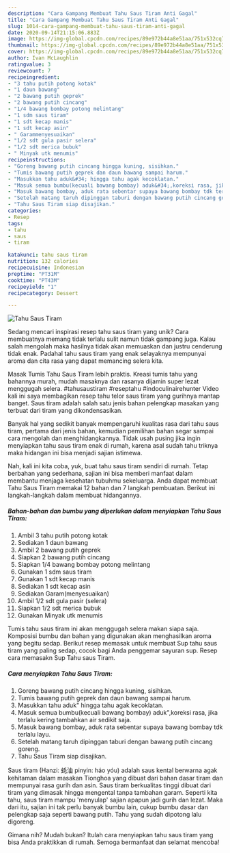 ```yaml
---
description: "Cara Gampang Membuat Tahu Saus Tiram Anti Gagal"
title: "Cara Gampang Membuat Tahu Saus Tiram Anti Gagal"
slug: 1014-cara-gampang-membuat-tahu-saus-tiram-anti-gagal
date: 2020-09-14T21:15:06.883Z
image: https://img-global.cpcdn.com/recipes/89e972b44a8e51aa/751x532cq70/tahu-saus-tiram-foto-resep-utama.jpg
thumbnail: https://img-global.cpcdn.com/recipes/89e972b44a8e51aa/751x532cq70/tahu-saus-tiram-foto-resep-utama.jpg
cover: https://img-global.cpcdn.com/recipes/89e972b44a8e51aa/751x532cq70/tahu-saus-tiram-foto-resep-utama.jpg
author: Ivan McLaughlin
ratingvalue: 3
reviewcount: 7
recipeingredient:
- "3 tahu putih potong kotak"
- "1 daun bawang"
- "2 bawang putih geprek"
- "2 bawang putih cincang"
- "1/4 bawang bombay potong melintang"
- "1 sdm saus tiram"
- "1 sdt kecap manis"
- "1 sdt kecap asin"
- " Garammenyesuaikan"
- "1/2 sdt gula pasir selera"
- "1/2 sdt merica bubuk"
- " Minyak utk menumis"
recipeinstructions:
- "Goreng bawang putih cincang hingga kuning, sisihkan."
- "Tumis bawang putih geprek dan daun bawang sampai harum."
- "Masukkan tahu aduk&#34; hingga tahu agak kecoklatan."
- "Masuk semua bumbu(kecuali bawang bombay) aduk&#34;,koreksi rasa, jika terlalu kering tambahkan air sedikit saja."
- "Masuk bawang bombay, aduk rata sebentar supaya bawang bombay tdk terlalu layu."
- "Setelah matang taruh dipinggan taburi dengan bawang putih cincang goreng."
- "Tahu Saus Tiram siap disajikan."
categories:
- Resep
tags:
- tahu
- saus
- tiram

katakunci: tahu saus tiram 
nutrition: 132 calories
recipecuisine: Indonesian
preptime: "PT31M"
cooktime: "PT43M"
recipeyield: "1"
recipecategory: Dessert

---
```



![Tahu Saus Tiram](https://img-global.cpcdn.com/recipes/89e972b44a8e51aa/751x532cq70/tahu-saus-tiram-foto-resep-utama.jpg)

Sedang mencari inspirasi resep tahu saus tiram yang unik? Cara membuatnya memang tidak terlalu sulit namun tidak gampang juga. Kalau salah mengolah maka hasilnya tidak akan memuaskan dan justru cenderung tidak enak. Padahal tahu saus tiram yang enak selayaknya mempunyai aroma dan cita rasa yang dapat memancing selera kita.

Masak Tumis Tahu Saus Tiram lebih praktis. Kreasi tumis tahu yang bahannya murah, mudah masaknya dan rasanya dijamin super lezat menggugah selera. #tahusaustiram #reseptahu #indoculinairehunter Video kali ini saya membagikan resep tahu telor saus tiram yang gurihnya mantap banget. Saus tiram adalah salah satu jenis bahan pelengkap masakan yang terbuat dari tiram yang dikondensasikan.

Banyak hal yang sedikit banyak mempengaruhi kualitas rasa dari tahu saus tiram, pertama dari jenis bahan, kemudian pemilihan bahan segar sampai cara mengolah dan menghidangkannya. Tidak usah pusing jika ingin menyiapkan tahu saus tiram enak di rumah, karena asal sudah tahu triknya maka hidangan ini bisa menjadi sajian istimewa.


Nah, kali ini kita coba, yuk, buat tahu saus tiram sendiri di rumah. Tetap berbahan yang sederhana, sajian ini bisa memberi manfaat dalam membantu menjaga kesehatan tubuhmu sekeluarga. Anda dapat membuat Tahu Saus Tiram memakai 12 bahan dan 7 langkah pembuatan. Berikut ini langkah-langkah dalam membuat hidangannya.

<!--inarticleads1-->

##### Bahan-bahan dan bumbu yang diperlukan dalam menyiapkan Tahu Saus Tiram:

1. Ambil 3 tahu putih potong kotak
1. Sediakan 1 daun bawang
1. Ambil 2 bawang putih geprek
1. Siapkan 2 bawang putih cincang
1. Siapkan 1/4 bawang bombay potong melintang
1. Gunakan 1 sdm saus tiram
1. Gunakan 1 sdt kecap manis
1. Sediakan 1 sdt kecap asin
1. Sediakan  Garam(menyesuaikan)
1. Ambil 1/2 sdt gula pasir (selera)
1. Siapkan 1/2 sdt merica bubuk
1. Gunakan  Minyak utk menumis


Tumis tahu saus tiram ini akan menggugah selera makan siapa saja. Komposisi bumbu dan bahan yang digunakan akan menghasilkan aroma yang begitu sedap. Berikut resep memasak untuk membuat Sup tahu saus tiram yang paling sedap, cocok bagi Anda penggemar sayuran sup. Resep cara memasakn Sup Tahu saus Tiram. 

<!--inarticleads2-->

##### Cara menyiapkan Tahu Saus Tiram:

1. Goreng bawang putih cincang hingga kuning, sisihkan.
1. Tumis bawang putih geprek dan daun bawang sampai harum.
1. Masukkan tahu aduk&#34; hingga tahu agak kecoklatan.
1. Masuk semua bumbu(kecuali bawang bombay) aduk&#34;,koreksi rasa, jika terlalu kering tambahkan air sedikit saja.
1. Masuk bawang bombay, aduk rata sebentar supaya bawang bombay tdk terlalu layu.
1. Setelah matang taruh dipinggan taburi dengan bawang putih cincang goreng.
1. Tahu Saus Tiram siap disajikan.


Saus tiram (Hanzi: 蚝油 pinyin: háo yóu) adalah saus kental berwarna agak kehitaman dalam masakan Tionghoa yang dibuat dari bahan dasar tiram dan mempunyai rasa gurih dan asin. Saus tiram berkualitas tinggi dibuat dari tiram yang dimasak hingga mengental tanpa tambahan garam. Seperti kita tahu, saus tiram mampu &#39;menyulap&#39; sajian apapun jadi gurih dan lezat. Maka dari itu, sajian ini tak perlu banyak bumbu lain, cukup bumbu dasar dan pelengkap saja seperti bawang putih. Tahu yang sudah dipotong lalu digoreng. 

Gimana nih? Mudah bukan? Itulah cara menyiapkan tahu saus tiram yang bisa Anda praktikkan di rumah. Semoga bermanfaat dan selamat mencoba!
